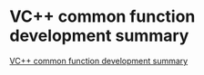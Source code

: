 # VC++ common function development summary
[VC++ common function development summary](https://aiwithcloud.com/2022/09/16/vc_common_function_development_summary/)